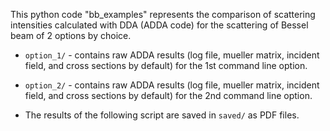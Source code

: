 This python code "bb_examples" represents the comparison of scattering intensities calculated with DDA (ADDA code) for the scattering of Bessel beam of 2 options by choice.
    
* `option_1/` - contains raw ADDA results (log file, mueller matrix, incident field, and cross sections by default) for the 1st command line option.
* `option_2/` - contains raw ADDA results (log file, mueller matrix, incident field, and cross sections by default) for the 2nd command line option.

* The results of the following script are saved in `saved/` as PDF files.
